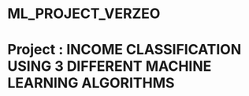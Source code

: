 # ML_PROJECT_VERZEO
# Project : INCOME CLASSIFICATION USING 3 DIFFERENT MACHINE LEARNING ALGORITHMS 
